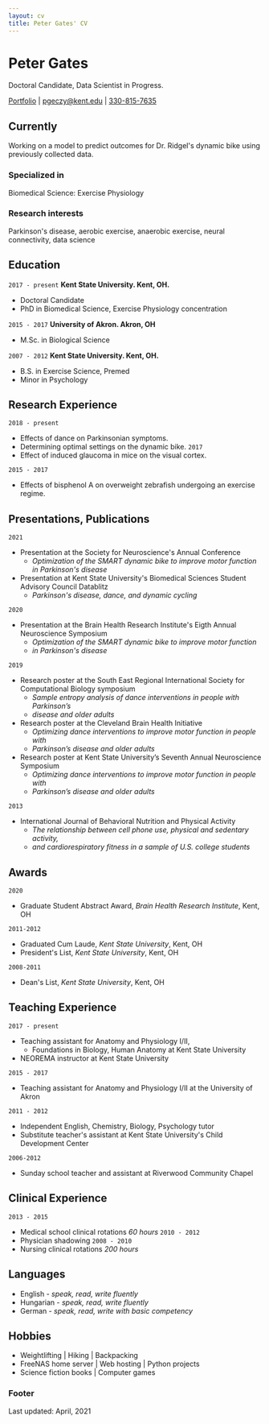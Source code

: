 ```yaml
---
layout: cv
title: Peter Gates' CV
---
```

# Peter Gates
Doctoral Candidate, Data Scientist in Progress.

<div id="webaddress">
<a href="https://portfolio.peti.work">Portfolio</a>
  | <a href="pgeczy@kent.edu">pgeczy@kent.edu</a>
  | <a href="tel:+1330-815-7635">330-815-7635</a>
</div>

## Currently

Working on a model to predict outcomes for Dr. Ridgel's dynamic bike using previously collected data.

### Specialized in

Biomedical Science: Exercise Physiology

### Research interests

Parkinson's disease, aerobic exercise, anaerobic exercise, neural connectivity, data science

## Education

`2017 - present`
__Kent State University. Kent, OH.__

- Doctoral Candidate
- PhD in Biomedical Science, Exercise Physiology concentration

`2015 - 2017`
__University of Akron. Akron, OH__

- M.Sc. in Biological Science

`2007 - 2012`
__Kent State University. Kent, OH.__

- B.S. in Exercise Science, Premed
- Minor in Psychology

## Research Experience

`2018 - present`
- Effects of dance on Parkinsonian symptoms. 
- Determining optimal settings on the dynamic bike.
`2017`
- Effect of induced glaucoma in mice on the visual cortex.

`2015 - 2017`
- Effects of bisphenol A on overweight zebrafish undergoing an exercise regime.

## Presentations, Publications

`2021`
- Presentation at the Society for Neuroscience's Annual Conference
  - *Optimization of the SMART dynamic bike to improve motor function in Parkinson's disease*
- Presentation at Kent State University's Biomedical Sciences Student Advisory Council Datablitz
  - *Parkinson's disease, dance, and dynamic cycling*

`2020`
- Presentation at the Brain Health Research Institute's Eigth Annual Neuroscience Symposium
  - *Optimization of the SMART dynamic bike to improve motor function* 
  - *in Parkinson's disease*

`2019`
- Research poster at the South East Regional International Society for Computational Biology symposium
  - *Sample entropy analysis of dance interventions in people with Parkinson’s* 
  - *disease and older adults*
- Research poster at the Cleveland Brain Health Initiative
  - *Optimizing dance interventions to improve motor function in people with* 
  - *Parkinson’s disease and older adults*
- Research poster at Kent State University’s Seventh Annual Neuroscience Symposium
  - *Optimizing dance interventions to improve motor function in people with* 
  - *Parkinson’s disease and older adults*

`2013`
- International Journal of Behavioral Nutrition and Physical Activity
  - *The relationship between cell phone use, physical and sedentary activity,* 
  - *and cardiorespiratory fitness in a sample of U.S. college students*

## Awards
`2020`
- Graduate Student Abstract Award, *Brain Health Research Institute*, Kent, OH

`2011-2012`
- Graduated Cum Laude, *Kent State University*, Kent, OH
- President's List, *Kent State University*, Kent, OH

`2008-2011`
- Dean's List, *Kent State University*, Kent, OH

## Teaching Experience

`2017 - present`
- Teaching assistant for Anatomy and Physiology I/II, 
  - Foundations in Biology, Human Anatomy at Kent State University
- NEOREMA instructor at Kent State University

`2015 - 2017`
- Teaching assistant for Anatomy and Physiology I/II at the University of Akron

`2011 - 2012`
- Independent English, Chemistry, Biology, Psychology tutor
- Substitute teacher's assistant at Kent State University's Child Development Center

`2006-2012`
- Sunday school teacher and assistant at Riverwood Community Chapel

## Clinical Experience
`2013 - 2015`
- Medical school clinical rotations *60 hours*
`2010 - 2012`
- Physician shadowing
`2008 - 2010`
- Nursing clinical rotations *200 hours*

## Languages
- English - *speak, read, write fluently*
- Hungarian - *speak, read, write fluently*
- German - *speak, read, write with basic competency*

## Hobbies
- Weightlifting | Hiking | Backpacking
- FreeNAS home server | Web hosting | Python projects
- Science fiction books | Computer games

### Footer

Last updated: April, 2021


